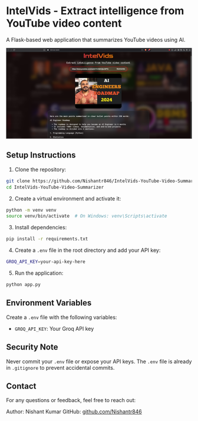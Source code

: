 # IntelVids - Extract intelligence from YouTube video content

A Flask-based web application that summarizes YouTube videos using AI.

![App Demo](App_Demo.png)

## Setup Instructions

1. Clone the repository:
```bash
git clone https://github.com/Nishantr846/IntelVids-YouTube-Video-Summarizer.git
cd IntelVids-YouTube-Video-Summarizer
```

2. Create a virtual environment and activate it:
```bash
python -m venv venv
source venv/bin/activate  # On Windows: venv\Scripts\activate
```

3. Install dependencies:
```bash
pip install -r requirements.txt
```

4. Create a `.env` file in the root directory and add your API key:
```bash
GROQ_API_KEY=your-api-key-here
```

5. Run the application:
```bash
python app.py
```

## Environment Variables

Create a `.env` file with the following variables:
- `GROQ_API_KEY`: Your Groq API key

## Security Note

Never commit your `.env` file or expose your API keys. The `.env` file is already in `.gitignore` to prevent accidental commits. 

## Contact

For any questions or feedback, feel free to reach out:

Author: Nishant Kumar
GitHub: [github.com/Nishantr846](https://github.com/Nishantr846)